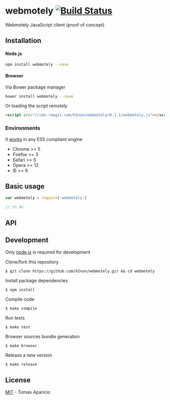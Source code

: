 # webmotely [![Build Status](https://secure.travis-ci.org/webmotely/webmotely.js.png?branch=master)][travis]

Webmotely JavaScript client (proof of concept)

## Installation

#### Node.js

```bash
npm install webmotely --save
```

#### Browser

Via Bower package manager
```bash
bower install webmotely --save
```

Or loading the script remotely
```html
<script src="//cdn.rawgit.com/h2non/webmotely/0.1.1/webmotely.js"></script>
```

### Environments

It [works](http://kangax.github.io/compat-table/es5/) in any ES5 compliant engine

- Chrome >= 5
- Firefox >= 3
- Safari >= 5
- Opera >= 12
- IE >= 9

## Basic usage

```js
var webmotely = require('webmotely')
```

```js
// to do
```

## API

## Development

Only [node.js](http://nodejs.org) is required for development

Clone/fork this repository
```
$ git clone https://github.com/h2non/webmotely.git && cd webmotely
```

Install package dependencies
```
$ npm install
```

Compile code
```
$ make compile
```

Run tests
```
$ make test
```

Browser sources bundle generation
```
$ make browser
```

Release a new version
```
$ make release
```

## License

[MIT](http://opensource.org/licenses/MIT) - Tomas Aparicio

[travis]: http://travis-ci.org/webmotely/webmotely.js
[npm]: http://npmjs.org/package/webmotely.js
